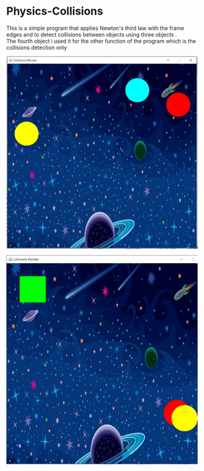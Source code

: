 # Physics-Collisions
This is a simple program that applies Newton's third law with the frame edges and to detect collisions between objects using three objects . <br>The fourth object i used it for the other function of the program which is the collisions detection only

![](ScreenShots/1.PNG)


![](ScreenShots/2.PNG)
